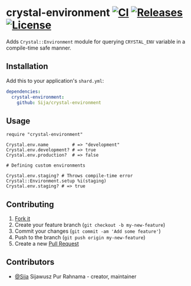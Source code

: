 # crystal-environment [![CI](https://github.com/Sija/crystal-environment/actions/workflows/ci.yml/badge.svg)](https://github.com/Sija/crystal-environment/actions/workflows/ci.yml) [![Releases](https://img.shields.io/github/release/Sija/crystal-environment.svg)](https://github.com/Sija/crystal-environment/releases) [![License](https://img.shields.io/github/license/Sija/crystal-environment.svg)](https://github.com/Sija/crystal-environment/blob/master/LICENSE)

Adds `Crystal::Environment` module for querying `CRYSTAL_ENV` variable in a
compile-time safe manner.

## Installation

Add this to your application's `shard.yml`:

```yaml
dependencies:
  crystal-environment:
    github: Sija/crystal-environment
```

## Usage

```crystal
require "crystal-environment"

Crystal.env.name         # => "development"
Crystal.env.development? # => true
Crystal.env.production?  # => false

# Defining custom environments

Crystal.env.staging? # Throws compile-time error
Crystal::Environment.setup %i(staging)
Crystal.env.staging? # => true
```

## Contributing

1. [Fork it](https://github.com/Sija/crystal-environment/fork)
2. Create your feature branch (`git checkout -b my-new-feature`)
3. Commit your changes (`git commit -am 'Add some feature'`)
4. Push to the branch (`git push origin my-new-feature`)
5. Create a new [Pull Request](https://github.com/Sija/crystal-environment/pulls)

## Contributors

- [@Sija](https://github.com/Sija) Sijawusz Pur Rahnama - creator, maintainer
